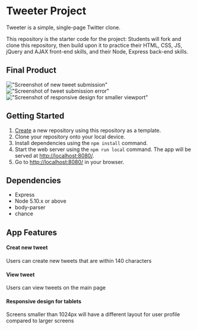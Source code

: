 # Tweeter Project

Tweeter is a simple, single-page Twitter clone.

This repository is the starter code for the project: Students will fork and clone this repository, then build upon it to practice their HTML, CSS, JS, jQuery and AJAX front-end skills, and their Node, Express back-end skills.

## Final Product

!["Screenshot of new tweet submission"](https://github.com/Sleepyfatblackcat/tweeter/tree/master/docs/newtweet.png)
!["Screenshot of tweet submission error"](https://github.com/Sleepyfatblackcat/tweeter/tree/master/docs/error.png)
!["Screenshot of responsive design for smaller viewport"](https://github.com/Sleepyfatblackcat/tweeter/tree/master/docs/responsive.png)

## Getting Started

1. [Create](https://docs.github.com/en/repositories/creating-and-managing-repositories/creating-a-repository-from-a-template) a new repository using this repository as a template.
2. Clone your repository onto your local device.
3. Install dependencies using the `npm install` command.
3. Start the web server using the `npm run local` command. The app will be served at <http://localhost:8080/>.
4. Go to <http://localhost:8080/> in your browser.

## Dependencies

- Express
- Node 5.10.x or above
- body-parser
- chance
## App Features

#### Creat new tweet
Users can create new tweets that are within 140 characters

#### View tweet
Users can view tweets on the main page

#### Responsive design for tablets
Screens smaller than 1024px will have a different layout for user profile compared to larger screens

